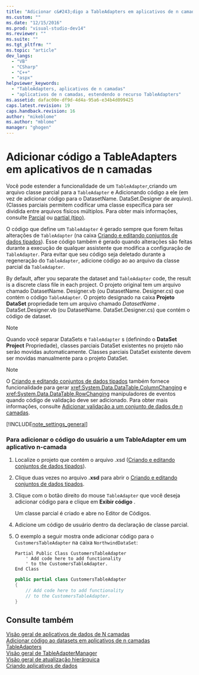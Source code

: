 ```yaml
---
title: "Adicionar c&#243;digo a TableAdapters em aplicativos de n camadas | Microsoft Docs"
ms.custom: ""
ms.date: "12/15/2016"
ms.prod: "visual-studio-dev14"
ms.reviewer: ""
ms.suite: ""
ms.tgt_pltfrm: ""
ms.topic: "article"
dev_langs: 
  - "VB"
  - "CSharp"
  - "C++"
  - "aspx"
helpviewer_keywords: 
  - "TableAdapters, aplicativos de n camadas"
  - "aplicativos de n camadas, estendendo o recurso TableAdapters"
ms.assetid: dafac00e-df9d-4d4a-95a6-e34b4d099425
caps.latest.revision: 19
caps.handback.revision: 16
author: "mikeblome"
ms.author: "mblome"
manager: "ghogen"
---
```

# Adicionar c&#243;digo a TableAdapters em aplicativos de n camadas
Você pode estender a funcionalidade de um `TableAdapter`,criando um arquivo classe parcial para a `TableAdapter` e Adicionando código a ele \(em vez de adicionar código para o  DatasetName. DataSet.Designer de arquivo\).  \(Classes parciais permitem codificar uma classe específica para ser dividida entre arquivos físicos múltiplos.  Para obter mais informações, consulte [Parcial](/dotnet/visual-basic/language-reference/modifiers/partial) ou [partial \(tipo\)](/dotnet/csharp/language-reference/keywords/partial-type).  
  
 O código que define um `TableAdapter` é gerado sempre que forem feitas alterações de `TableAdapter` \(na caixa [Criando e editando conjuntos de dados tipados](../data-tools/creating-and-editing-typed-datasets.md)\).  Esse código também é gerado quando alterações são feitas durante a execução de qualquer assistente que modifica a configuração de `TableAdapter`.  Para evitar que seu código seja deletado durante a regeneração do `TableAdapter`, adicione código ao ao arquivo da classe parcial da `TableAdapter`.  
  
 By default, after you separate the dataset and `TableAdapter` code, the result is a discrete class file in each project.  O projeto original tem um arquivo chamado  DatasetName. Designer.vb \(ou  DatasetName. Designer.cs\) que contém o código `TableAdapter`.  O projeto designado na caixa  **Projeto DataSet**  propriedade tem um arquivo chamado  *DatasetName* . DataSet.Designer.vb \(ou  DatasetName. DataSet.Designer.cs\) que contém o código de dataset.  
  
> [!NOTE]
>  Quando você separar DataSets e `TableAdapter` s \(definindo o  **DataSet Project**  Propriedade\), classes parciais DataSet existentes no projeto não serão movidas automaticamente.  Classes parciais DataSet existente devem ser movidas manualmente para o projeto DataSet.  
  
> [!NOTE]
>  O [Criando e editando conjuntos de dados tipados](../data-tools/creating-and-editing-typed-datasets.md) também fornece funcionalidade para gerar <xref:System.Data.DataTable.ColumnChanging> e <xref:System.Data.DataTable.RowChanging> manipuladores de eventos quando código de validação deve ser adicionado.  Para obter mais informações, consulte [Adicionar validação a um conjunto de dados de n camadas](../data-tools/add-validation-to-an-n-tier-dataset.md).  
  
 [!INCLUDE[note_settings_general](../data-tools/includes/note_settings_general_md.md)]  
  
### Para adicionar o código do usuário a um TableAdapter em um aplicativo n\-camada  
  
1.  Localize o projeto que contém o arquivo .xsd \([Criando e editando conjuntos de dados tipados](../data-tools/creating-and-editing-typed-datasets.md)\).  
  
2.  Clique duas vezes no arquivo **.xsd** para abrir o [Criando e editando conjuntos de dados tipados](../data-tools/creating-and-editing-typed-datasets.md).  
  
3.  Clique com o botão direito do mouse `TableAdapter` que você deseja adicionar código para e clique em  **Exibir código** .  
  
     Um classe parcial é criado e abre no Editor de Códigos.  
  
4.  Adicione um código de usuário dentro da declaração de classe parcial.  
  
5.  O exemplo a seguir mostra onde adicionar código para o `CustomersTableAdapter` na caixa `NorthwindDataSet`:  
  
    ```vb#  
    Partial Public Class CustomersTableAdapter  
        ' Add code here to add functionality   
        ' to the CustomersTableAdapter.  
    End Class  
    ```  
  
    ```c#  
    public partial class CustomersTableAdapter  
    {  
        // Add code here to add functionality  
        // to the CustomersTableAdapter.  
    }  
    ```  
  
## Consulte também  
 [Visão geral de aplicativos de dados de N camadas](../data-tools/n-tier-data-applications-overview.md)   
 [Adicionar código ao datasets em aplicativos de n camadas](../data-tools/add-code-to-datasets-in-n-tier-applications.md)   
 [TableAdapters](../Topic/TableAdapters.md)   
 [Visão geral de TableAdapterManager](../Topic/TableAdapterManager%20Overview.md)   
 [Visão geral de atualização hierárquica](../Topic/Hierarchical%20Update%20Overview.md)   
 [Criando aplicativos de dados](../data-tools/creating-data-applications.md)
